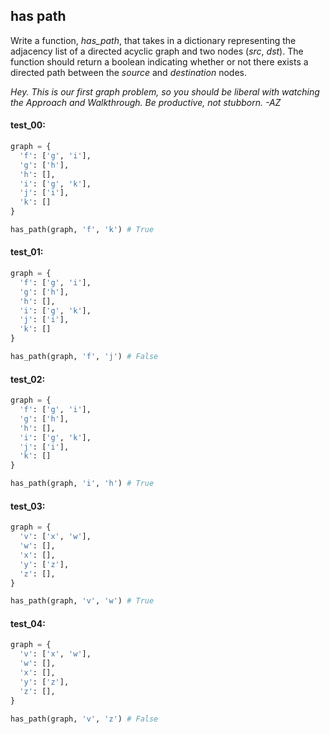 ## has path

Write a function, *has_path*, that takes in a dictionary representing the adjacency list of a directed
acyclic graph and two nodes (_src_, _dst_). The function should return a boolean indicating whether
or not there exists a directed path between the _source_ and _destination_ nodes.

_Hey. This is our first graph problem, so you should be liberal with watching the Approach and
Walkthrough. Be productive, not stubborn. -AZ_

#### test_00:

```python
graph = {
  'f': ['g', 'i'],
  'g': ['h'],
  'h': [],
  'i': ['g', 'k'],
  'j': ['i'],
  'k': []
}

has_path(graph, 'f', 'k') # True
```

#### test_01:

```python
graph = {
  'f': ['g', 'i'],
  'g': ['h'],
  'h': [],
  'i': ['g', 'k'],
  'j': ['i'],
  'k': []
}

has_path(graph, 'f', 'j') # False
```

#### test_02:

```python
graph = {
  'f': ['g', 'i'],
  'g': ['h'],
  'h': [],
  'i': ['g', 'k'],
  'j': ['i'],
  'k': []
}

has_path(graph, 'i', 'h') # True
```

#### test_03:

```python
graph = {
  'v': ['x', 'w'],
  'w': [],
  'x': [],
  'y': ['z'],
  'z': [],  
}

has_path(graph, 'v', 'w') # True
```

#### test_04:

```python
graph = {
  'v': ['x', 'w'],
  'w': [],
  'x': [],
  'y': ['z'],
  'z': [],  
}

has_path(graph, 'v', 'z') # False
```
